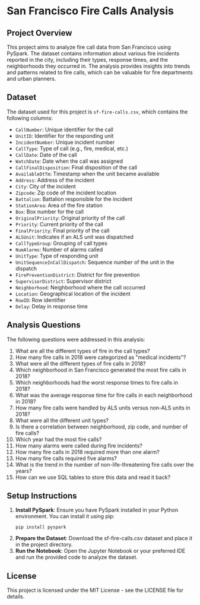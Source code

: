 # San Francisco Fire Calls Analysis

## Project Overview

This project aims to analyze fire call data from San Francisco using PySpark. The dataset contains information about various fire incidents reported in the city, including their types, response times, and the neighborhoods they occurred in. The analysis provides insights into trends and patterns related to fire calls, which can be valuable for fire departments and urban planners.

## Dataset

The dataset used for this project is `sf-fire-calls.csv`, which contains the following columns:

- `CallNumber`: Unique identifier for the call
- `UnitID`: Identifier for the responding unit
- `IncidentNumber`: Unique incident number
- `CallType`: Type of call (e.g., fire, medical, etc.)
- `CallDate`: Date of the call
- `WatchDate`: Date when the call was assigned
- `CallFinalDisposition`: Final disposition of the call
- `AvailableDtTm`: Timestamp when the unit became available
- `Address`: Address of the incident
- `City`: City of the incident
- `Zipcode`: Zip code of the incident location
- `Battalion`: Battalion responsible for the incident
- `StationArea`: Area of the fire station
- `Box`: Box number for the call
- `OriginalPriority`: Original priority of the call
- `Priority`: Current priority of the call
- `FinalPriority`: Final priority of the call
- `ALSUnit`: Indicates if an ALS unit was dispatched
- `CallTypeGroup`: Grouping of call types
- `NumAlarms`: Number of alarms called
- `UnitType`: Type of responding unit
- `UnitSequenceInCallDispatch`: Sequence number of the unit in the dispatch
- `FirePreventionDistrict`: District for fire prevention
- `SupervisorDistrict`: Supervisor district
- `Neighborhood`: Neighborhood where the call occurred
- `Location`: Geographical location of the incident
- `RowID`: Row identifier
- `Delay`: Delay in response time

## Analysis Questions

The following questions were addressed in this analysis:

1. What are all the different types of fire in the call types?
2. How many fire calls in 2018 were categorized as "medical incidents"?
3. What were all the different types of fire calls in 2018?
4. Which neighborhood in San Francisco generated the most fire calls in 2018?
5. Which neighborhoods had the worst response times to fire calls in 2018?
6. What was the average response time for fire calls in each neighborhood in 2018?
7. How many fire calls were handled by ALS units versus non-ALS units in 2018?
8. What were all the different unit types?
9. Is there a correlation between neighborhood, zip code, and number of fire calls?
10. Which year had the most fire calls?
11. How many alarms were called during fire incidents?
12. How many fire calls in 2018 required more than one alarm?
13. How many fire calls required five alarms?
14. What is the trend in the number of non-life-threatening fire calls over the years?
15. How can we use SQL tables to store this data and read it back?

## Setup Instructions

1. **Install PySpark**: Ensure you have PySpark installed in your Python environment. You can install it using pip:
   ```
   pip install pyspark
   ```
2. **Prepare the Dataset**: Download the sf-fire-calls.csv dataset and place it in the project directory.
3. **Run the Notebook**: Open the Jupyter Notebook or your preferred IDE and run the provided code to analyze the dataset.

## License
This project is licensed under the MIT License - see the LICENSE file for details.
